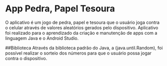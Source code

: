 # App Pedra, Papel Tesoura

O aplicativo é um jogo de pedra, papel e tesoura que o usuário joga contra o celular através de valores aleatórios gerados pelo dispositivo.
Aplicativo foi realizado para o aprendizado da criação e manutenção de apps com a linguagem Java e o Android Studio.

##Biblioteca
Através da biblioteca padrão do Java, a (java.until.Random), foi possível realizar o sorteio dos números para que o usuário possa jogar contra o dispositivo.
